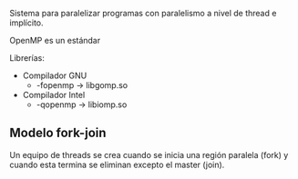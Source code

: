 Sistema para paralelizar programas con paralelismo a nivel de thread e implícito.

OpenMP es un estándar

Librerías:

- Compilador GNU
	- -fopenmp -> libgomp.so
- Compilador Intel
	- -qopenmp -> libiomp.so

## Modelo fork-join

Un equipo de threads se crea cuando se inicia una región paralela (fork) y cuando esta termina se eliminan excepto el master (join).